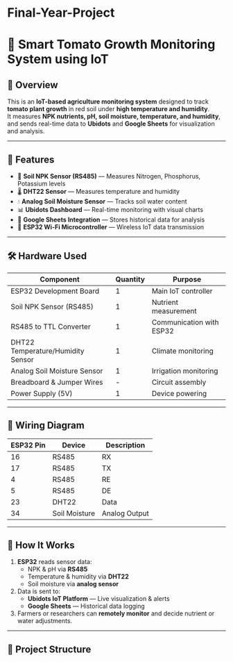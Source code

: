 # Final-Year-Project

# 🌱 Smart Tomato Growth Monitoring System using IoT

## 📌 Overview
This is an **IoT-based agriculture monitoring system** designed to track **tomato plant growth** in red soil under **high temperature and humidity**.  
It measures **NPK nutrients, pH, soil moisture, temperature, and humidity**, and sends real-time data to **Ubidots** and **Google Sheets** for visualization and analysis.

---

## 🚀 Features
- 🌱 **Soil NPK Sensor (RS485)** — Measures Nitrogen, Phosphorus, Potassium levels
- 🌡️ **DHT22 Sensor** — Measures temperature and humidity
- 💧 **Analog Soil Moisture Sensor** — Tracks soil water content
- 📊 **Ubidots Dashboard** — Real-time monitoring with visual charts
- 📑 **Google Sheets Integration** — Stores historical data for analysis
- 📶 **ESP32 Wi-Fi Microcontroller** — Wireless IoT data transmission

---

## 🛠️ Hardware Used
| Component | Quantity | Purpose |
|-----------|----------|---------|
| ESP32 Development Board | 1 | Main IoT controller |
| Soil NPK Sensor (RS485) | 1 | Nutrient measurement |
| RS485 to TTL Converter  | 1 | Communication with ESP32 |
| DHT22 Temperature/Humidity Sensor | 1 | Climate monitoring |
| Analog Soil Moisture Sensor | 1 | Irrigation monitoring |
| Breadboard & Jumper Wires | - | Circuit assembly |
| Power Supply (5V) | 1 | Device powering |

---

## 🔌 Wiring Diagram
| ESP32 Pin | Device | Description |
|-----------|--------|-------------|
| 16        | RS485  | RX |
| 17        | RS485  | TX |
| 4         | RS485  | RE |
| 5         | RS485  | DE |
| 23        | DHT22  | Data |
| 34        | Soil Moisture | Analog Output |

---

## 📜 How It Works
1. **ESP32** reads sensor data:
   - NPK & pH via **RS485**
   - Temperature & humidity via **DHT22**
   - Soil moisture via **analog sensor**
2. Data is sent to:
   - **Ubidots IoT Platform** — Live visualization & alerts
   - **Google Sheets** — Historical data logging
3. Farmers or researchers can **remotely monitor** and decide nutrient or water adjustments.

---

## 📂 Project Structure
